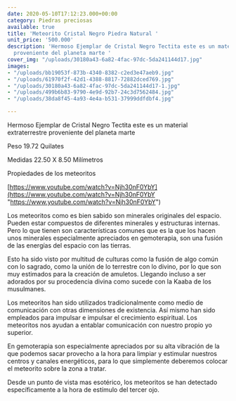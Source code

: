 ```yaml
---
date: 2020-05-10T17:12:23.000+00:00
category: Piedras preciosas
available: true
title: 'Meteorito Cristal Negro Piedra Natural '
unit_price: '500.000'
description: 'Hermoso Ejemplar de Cristal Negro Tectita este es un material extraterrestre
  proveniente del planeta marte '
cover_img: "/uploads/30180a43-6a82-4fac-97dc-5da241144d17.jpg"
images:
- "/uploads/bb19053f-873b-4340-8382-c2ed3e47aeb9.jpg"
- "/uploads/61970f2f-42d1-4388-8817-72882dced769.jpg"
- "/uploads/30180a43-6a82-4fac-97dc-5da241144d17-1.jpg"
- "/uploads/499b6b83-9790-4e9d-92b7-24c3d7562484.jpg"
- "/uploads/38da8f45-4a93-4e4a-b531-37999ddfdbf4.jpg"

---
```

Hermoso Ejemplar de Cristal Negro Tectita este es un material extraterrestre proveniente del planeta marte

Peso 19.72 Quilates

Medidas 22.50 X 8.50 Milímetros

Propiedades de los meteoritos

[https://www.youtube.com/watch?v=Njh30nF0YbY](https://www.youtube.com/watch?v=Njh30nF0YbY "https://www.youtube.com/watch?v=Njh30nF0YbY")

Los meteoritos como es bien sabido son minerales originales del espacio. Pueden estar compuestos de diferentes minerales y estructuras internas. Pero lo que tienen son características comunes que es la que los hacen unos minerales especialmente apreciados en gemoterapia, son una fusión de las energías del espacio con las tierras.

Esto ha sido visto por multitud de culturas como la fusión de algo común con lo sagrado, como la unión de lo terrestre con lo divino, por lo que son muy estimados para la creación de amuletos. Llegando incluso a ser adorados por su procedencia divina como sucede con la Kaaba de los musulmanes.

Los meteoritos han sido utilizados tradicionalmente como medio de comunicación con otras dimensiones de existencia. Así mismo han sido empleados para impulsar e impulsar el crecimiento espiritual. Los meteoritos nos ayudan a entablar comunicación con nuestro propio yo superior.

En gemoterapia son especialmente apreciados por su alta vibración de la que podemos sacar provecho a la hora para limpiar y estimular nuestros centros y canales energéticos, para lo que simplemente deberemos colocar el meteorito sobre la zona a tratar.

Desde un punto de vista mas esotérico, los meteoritos se han detectado específicamente a la hora de estímulo del tercer ojo.